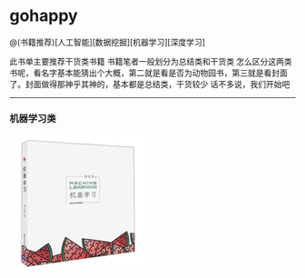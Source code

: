 # gohappy
@(书籍推荐)[人工智能][数据挖掘][机器学习][深度学习]

此书单主要推荐干货类书籍
书籍笔者一般划分为总结类和干货类
怎么区分这两类书呢，看名字基本能猜出个大概，第二就是看是否为动物园书，第三就是看封面了。封面做得那神乎其神的，基本都是总结类，干货较少
话不多说，我们开始吧

---



### 机器学习类

![](./images/xiguashu.jpg)


